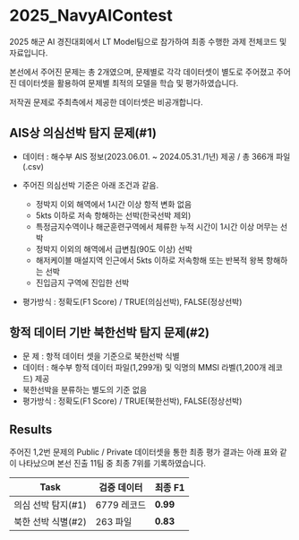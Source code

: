 # 2025_NavyAIContest
2025 해군 AI 경진대회에서 LT Model팀으로 참가하여 최종 수행한 과제 전체코드 및 자료입니다.

본선에서 주어진 문제는 총 2개였으며, 문제별로 각각 데이터셋이 별도로 주어졌고 주어진 데이터셋을 활용하여 문제별 최적의 모델을 학습 및 평가하였습니다.

저작권 문제로 주최측에서 제공한 데이터셋은 비공개합니다.

## AIS상 의심선박 탐지 문제(#1)
- 데이터 : 해수부 AIS 정보(2023.06.01. ~ 2024.05.31./1년) 제공 / 총 366개 파일(.csv)
  
- 주어진 의심선박 기준은 아래 조건과 같음.
   - 정박지 이외 해역에서 1시간 이상 항적 변화 없음
   - 5kts 이하로 저속 항해하는 선박(한국선박 제외)
   - 특정금지수역이나 해군훈련구역에서 체류한 누적 시간이 1시간 이상 머무는 선박
   - 정박지 이외의 해역에서 급변침(90도 이상) 선박
   - 해저케이블 매설지역 인근에서 5kts 이하로 저속항해 또는 반복적 왕복 항해하는 선박
   - 진입금지 구역에 진입한 선박
     
- 평가방식 : 정확도(F1 Score) / TRUE(의심선박), FALSE(정상선박)

## 항적 데이터 기반 북한선박 탐지 문제(#2)
- 문    제 : 항적 데이터 셋을 기준으로 북한선박 식별
- 데이터 : 해수부 항적 데이터 파일(1,299개) 및 익명의 MMSI 라벨(1,200개 레코드) 제공
- 북한선박을 분류하는 별도의 기준 없음
- 평가방식 : 정확도(F1 Score) / TRUE(북한선박), FALSE(정상선박)

## Results
주어진 1,2번 문제의 Public / Private 데이터셋을 통한 최종 평가 결과는 아래 표와 같이 나타났으며 본선 진출 11팀 중 최종 7위를 기록하였습니다.

| Task     | 검증 데이터    | 최종 F1     |
| -------- | --------- | --------- |
| 의심 선박 탐지(#1) | 6779 레코드 | **0.99**  |
| 북한 선박 식별(#2) | 263 파일    | **0.83**  |
